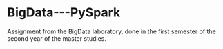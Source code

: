 # BigData---PySpark
Assignment from the BigData laboratory, done in the first semester of the second year of the master studies.
